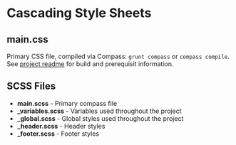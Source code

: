 # Cascading Style Sheets

## main.css

Primary CSS file, compiled via Compass: `grunt compass` or `compass compile`. See [project readme](../../README.md) for 
build and prerequisit information.

## SCSS Files

* **main.scss** - Primary compass file 
* **_variables.scss** - Variables used throughout the project
* **_global.scss** - Global styles used throughout the project
* **_header.scss** - Header styles
* **_footer.scss** - Footer styles